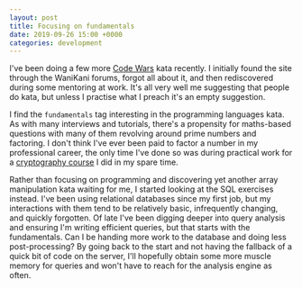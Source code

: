 ```yaml
---
layout: post
title: Focusing on fundamentals
date: 2019-09-26 15:00 +0000
categories: development
---
```


I've been doing a few more [Code Wars](https://www.codewars.com/users/chooban) kata recently. I initially
found the site through the WaniKani forums, forgot all about it, and then rediscovered during some mentoring
at work. It's all very well me suggesting that people do kata, but unless I practise what I preach it's an 
empty suggestion.

I find the `fundamentals` tag interesting in the programming languages kata. As with many interviews and tutorials,
there's a propensity for maths-based questions with many of them revolving around prime numbers and factoring. 
I don't think I've ever been paid to factor a number in my professional career, the only time I've done so was
during practical work for a [cryptography course](https://www.coursera.org/learn/cryptography) I did in my spare time.

Rather than focusing on programming and discovering yet another array manipulation kata waiting for me, I started
looking at the SQL exercises instead. I've been using relational databases since my first job, but my interactions
with them tend to be relatively basic, infrequently changing, and quickly forgotten. Of late I've been digging deeper
into query analysis and ensuring I'm writing efficient queries, but that starts with the fundamentals. Can I be handing
more work to the database and doing less post-processing? By going back to the start and not having the fallback of
a quick bit of code on the server, I'll hopefully obtain some more muscle memory for queries and won't have to 
reach for the analysis engine as often.


